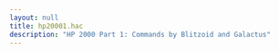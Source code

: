 ```yaml
---
layout: null
title: hp20001.hac
description: "HP 2000 Part 1: Commands by Blitzoid and Galactus"
---
```

